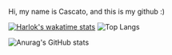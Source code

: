 Hi, my name is Cascato, and this is my github :)


[![Harlok's wakatime stats](https://github-readme-stats.vercel.app/api/wakatime?username=Cascato)](https://github.com/anuraghazra/github-readme-stats)
![Top Langs](https://github-readme-stats.vercel.app/api/top-langs/?username=Cascato&layout=compact)

![Anurag's GitHub stats](https://github-readme-stats.vercel.app/api?username=Cascato&show_icons=true&theme=radical)

